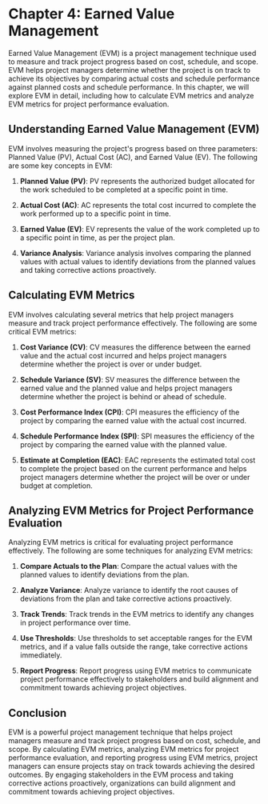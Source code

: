 Chapter 4: Earned Value Management
==================================

Earned Value Management (EVM) is a project management technique used to measure and track project progress based on cost, schedule, and scope. EVM helps project managers determine whether the project is on track to achieve its objectives by comparing actual costs and schedule performance against planned costs and schedule performance. In this chapter, we will explore EVM in detail, including how to calculate EVM metrics and analyze EVM metrics for project performance evaluation.

Understanding Earned Value Management (EVM)
-------------------------------------------

EVM involves measuring the project's progress based on three parameters: Planned Value (PV), Actual Cost (AC), and Earned Value (EV). The following are some key concepts in EVM:

1. **Planned Value (PV)**: PV represents the authorized budget allocated for the work scheduled to be completed at a specific point in time.

2. **Actual Cost (AC)**: AC represents the total cost incurred to complete the work performed up to a specific point in time.

3. **Earned Value (EV)**: EV represents the value of the work completed up to a specific point in time, as per the project plan.

4. **Variance Analysis**: Variance analysis involves comparing the planned values with actual values to identify deviations from the planned values and taking corrective actions proactively.

Calculating EVM Metrics
-----------------------

EVM involves calculating several metrics that help project managers measure and track project performance effectively. The following are some critical EVM metrics:

1. **Cost Variance (CV)**: CV measures the difference between the earned value and the actual cost incurred and helps project managers determine whether the project is over or under budget.

2. **Schedule Variance (SV)**: SV measures the difference between the earned value and the planned value and helps project managers determine whether the project is behind or ahead of schedule.

3. **Cost Performance Index (CPI)**: CPI measures the efficiency of the project by comparing the earned value with the actual cost incurred.

4. **Schedule Performance Index (SPI)**: SPI measures the efficiency of the project by comparing the earned value with the planned value.

5. **Estimate at Completion (EAC)**: EAC represents the estimated total cost to complete the project based on the current performance and helps project managers determine whether the project will be over or under budget at completion.

Analyzing EVM Metrics for Project Performance Evaluation
--------------------------------------------------------

Analyzing EVM metrics is critical for evaluating project performance effectively. The following are some techniques for analyzing EVM metrics:

1. **Compare Actuals to the Plan**: Compare the actual values with the planned values to identify deviations from the plan.

2. **Analyze Variance**: Analyze variance to identify the root causes of deviations from the plan and take corrective actions proactively.

3. **Track Trends**: Track trends in the EVM metrics to identify any changes in project performance over time.

4. **Use Thresholds**: Use thresholds to set acceptable ranges for the EVM metrics, and if a value falls outside the range, take corrective actions immediately.

5. **Report Progress**: Report progress using EVM metrics to communicate project performance effectively to stakeholders and build alignment and commitment towards achieving project objectives.

Conclusion
----------

EVM is a powerful project management technique that helps project managers measure and track project progress based on cost, schedule, and scope. By calculating EVM metrics, analyzing EVM metrics for project performance evaluation, and reporting progress using EVM metrics, project managers can ensure projects stay on track towards achieving the desired outcomes. By engaging stakeholders in the EVM process and taking corrective actions proactively, organizations can build alignment and commitment towards achieving project objectives.
